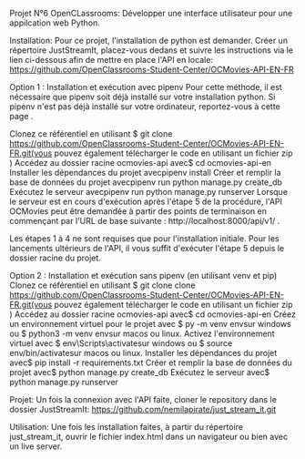 Projet N°6 OpenCLassrooms:
Développer une interface utilisateur pour une appilcation web Python.

Installation:
Pour ce projet, l'installation de python est demander. Créer un répertoire JustStreamIt, placez-vous dedans et suivre les instructions via le lien ci-dessous afin de mettre en place l'API en locale: https://github.com/OpenClassrooms-Student-Center/OCMovies-API-EN-FR

Option 1 : Installation et exécution avec pipenv
Pour cette méthode, il est nécessaire que pipenv soit déjà installé sur votre installation python. Si pipenv n'est pas déjà installé sur votre ordinateur, reportez-vous à cette page .

Clonez ce référentiel en utilisant $ git clone https://github.com/OpenClassrooms-Student-Center/OCMovies-API-EN-FR.git(vous pouvez également télécharger le code en utilisant un fichier zip )
Accédez au dossier racine ocmovies-api avec$ cd ocmovies-api-en
Installer les dépendances du projet avecpipenv install
Créer et remplir la base de données du projet avecpipenv run python manage.py create_db
Exécutez le serveur avecpipenv run python manage.py runserver
Lorsque le serveur est en cours d'exécution après l'étape 5 de la procédure, l'API OCMovies peut être demandée à partir des points de terminaison en commençant par l'URL de base suivante : http://localhost:8000/api/v1/ .

Les étapes 1 à 4 ne sont requises que pour l'installation initiale. Pour les lancements ultérieurs de l'API, il vous suffit d'exécuter l'étape 5 depuis le dossier racine du projet.

Option 2 : Installation et exécution sans pipenv (en utilisant venv et pip)
Clonez ce référentiel en utilisant $ git clone clone https://github.com/OpenClassrooms-Student-Center/OCMovies-API-EN-FR.git(vous pouvez également télécharger le code en utilisant un fichier zip )
Accédez au dossier racine ocmovies-api avec$ cd ocmovies-api-en
Créez un environnement virtuel pour le projet avec $ py -m venv envsur windows ou $ python3 -m venv envsur macos ou linux.
Activez l'environnement virtuel avec $ env\Scripts\activatesur windows ou $ source env/bin/activatesur macos ou linux.
Installer les dépendances du projet avec$ pip install -r requirements.txt
Créer et remplir la base de données du projet avec$ python manage.py create_db
Exécutez le serveur avec$ python manage.py runserver


Projet:
Un fois la connexion avec l'API faite, cloner le repository dans le dossier JustStreamIt: https://github.com/nemilapirate/just_stream_it.git

Utilisation:
Une fois les installation faites, à partir du répertoire just_stream_it, ouvrir le fichier index.html dans un navigateur ou bien avec un live server.